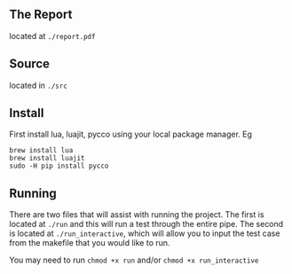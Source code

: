 ## The Report

located at `./report.pdf`

## Source

located in `./src`

## Install

First install lua, luajit, pycco using your local package manager. Eg

```
brew install lua 
brew install luajit 
sudo -H pip install pycco
```

## Running

There are two files that will assist with running the project. The first is located at `./run` and this will run a test through the entire pipe. The second is located at `./run_interactive`, which will allow you to input the test case from the makefile that you would like to run.

You may need to run
`chmod +x run` and/or `chmod +x run_interactive`
